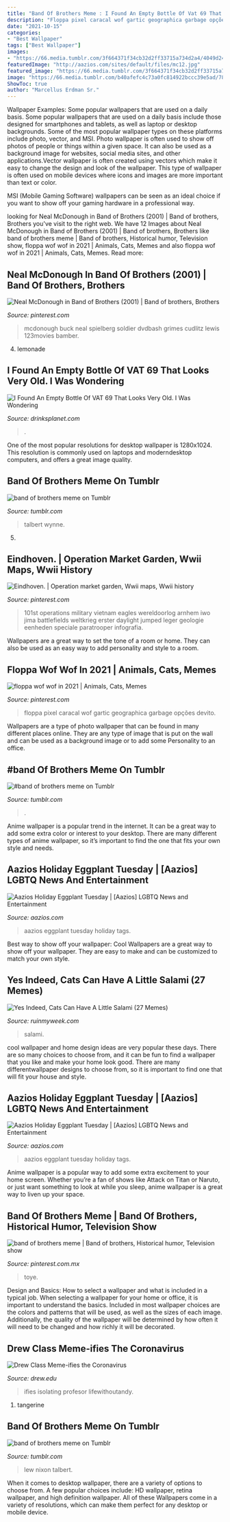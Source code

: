 ```yaml
---
title: "Band Of Brothers Meme : I Found An Empty Bottle Of Vat 69 That Looks Very Old. I Was Wondering"
description: "Floppa pixel caracal wof gartic geographica garbage opções devito"
date: "2021-10-15"
categories:
- "Best Wallpaper"
tags: ["Best Wallpaper"]
images:
- "https://66.media.tumblr.com/3f664371f34cb32d2ff33715a734d2a4/4049d24fc169dd45-5f/s640x960/7a17306ab050468374dc4e02ce98a61e25fbe20b.gif"
featuredImage: "http://aazios.com/sites/default/files/mc12.jpg"
featured_image: "https://66.media.tumblr.com/3f664371f34cb32d2ff33715a734d2a4/4049d24fc169dd45-5f/s640x960/7a17306ab050468374dc4e02ce98a61e25fbe20b.gif"
image: "https://66.media.tumblr.com/b40afefc4c73a0fc814922bccc39e5ad/7814562c584e7f2f-ad/s640x960/8d79d45dfbf10032eb7d3decb73e0bf59e596a59.png"
ShowToc: true
author: "Marcellus Erdman Sr."
---
```



Wallpaper Examples: Some popular wallpapers that are used on a daily basis.
Some popular wallpapers that are used on a daily basis include those designed for smartphones and tablets, as well as laptop or desktop backgrounds. Some of the most popular wallpaper types on these platforms include photo, vector, and MSI. 
Photo wallpaper is often used to show off photos of people or things within a given space. It can also be used as a background image for websites, social media sites, and other applications.Vector wallpaper is often created using vectors which make it easy to change the design and look of the wallpaper. This type of wallpaper is often used on mobile devices where icons and images are more important than text or color. 

MSI (Mobile Gaming Software) wallpapers can be seen as an ideal choice if you want to show off your gaming hardware in a professional way.

	

		
looking for Neal McDonough in Band of Brothers (2001) | Band of brothers, Brothers you've visit to the right web. We have 12 Images about Neal McDonough in Band of Brothers (2001) | Band of brothers, Brothers like band of brothers meme | Band of brothers, Historical humor, Television show, floppa wof wof in 2021 | Animals, Cats, Memes and also floppa wof wof in 2021 | Animals, Cats, Memes. Read more:
		
    
## Neal McDonough In Band Of Brothers (2001) | Band Of Brothers, Brothers

<img loading=lazy src="https://i.pinimg.com/736x/39/3b/92/393b9284e02d01a90d8da873b95f0c41.jpg" onerror="this.onerror=null;this.src='https://tse3.mm.bing.net/th?id=OIP.OFicRB2A1vtBAjrM9oXM8wHaLH&amp;pid=15.1';" alt="Neal McDonough in Band of Brothers (2001) | Band of brothers, Brothers">

_Source: pinterest.com_

>mcdonough buck neal spielberg soldier dvdbash grimes cudlitz lewis 123movies bamber. 

	

4. lemonade 

    
## I Found An Empty Bottle Of VAT 69 That Looks Very Old. I Was Wondering

<img loading=lazy src="https://decg5lu73tfmh.cloudfront.net/drinksplanet.com/images/fbfiles/images/625w/20161011_215459_v_1517468580.jpg" onerror="this.onerror=null;this.src='https://tse2.mm.bing.net/th?id=OIP.NCW5U6ixcF_r3AH8R728YwHaNK&amp;pid=15.1';" alt="I Found An Empty Bottle Of VAT 69 That Looks Very Old. I Was Wondering">

_Source: drinksplanet.com_

>. 

	

One of the most popular resolutions for desktop wallpaper is 1280x1024. This resolution is commonly used on laptops and moderndesktop computers, and offers a great image quality.

    
## Band Of Brothers Meme On Tumblr

<img loading=lazy src="https://66.media.tumblr.com/3f664371f34cb32d2ff33715a734d2a4/4049d24fc169dd45-5f/s640x960/7a17306ab050468374dc4e02ce98a61e25fbe20b.gif" onerror="this.onerror=null;this.src='https://tse4.mm.bing.net/th?id=OIP.d2v1QJ61c3dwGdxQDCJNKgHaEK&amp;pid=15.1';" alt="band of brothers meme on Tumblr">

_Source: tumblr.com_

>talbert wynne. 

	

5.

    
## Eindhoven. | Operation Market Garden, Wwii Maps, Wwii History

<img loading=lazy src="https://i.pinimg.com/736x/b0/2a/e9/b02ae9ecc425f20719e1951b8fe51f61.jpg" onerror="this.onerror=null;this.src='https://tse2.mm.bing.net/th?id=OIP.8_BPM9e67lGUblms0Xg59gAAAA&amp;pid=15.1';" alt="Eindhoven. | Operation market garden, Wwii maps, Wwii history">

_Source: pinterest.com_

>101st operations military vietnam eagles wereldoorlog arnhem iwo jima battlefields weltkrieg erster daylight jumped leger geologie eenheden speciale paratrooper infografia. 

	

Wallpapers are a great way to set the tone of a room or home. They can also be used as an easy way to add personality and style to a room.

    
## Floppa Wof Wof In 2021 | Animals, Cats, Memes

<img loading=lazy src="https://i.pinimg.com/736x/cb/bf/ea/cbbfea4d1c6bd829075cd984a6059d36.jpg" onerror="this.onerror=null;this.src='https://tse2.mm.bing.net/th?id=OIP.xjZflpub3rSsgCCOF6KXuAHaHa&amp;pid=15.1';" alt="floppa wof wof in 2021 | Animals, Cats, Memes">

_Source: pinterest.com_

>floppa pixel caracal wof gartic geographica garbage opções devito. 

	



Wallpapers are a type of photo wallpaper that can be found in many different places online. They are any type of image that is put on the wall and can be used as a background image or to add some Personality to an office.

    
## #band Of Brothers Meme On Tumblr

<img loading=lazy src="https://64.media.tumblr.com/53f31c99a5f409589c6a3805d6e92d53/8323da43d72bb851-18/s1280x1920/6751e0a7774fcd0c116477d3dbdbe56a2e8463fb.jpg" onerror="this.onerror=null;this.src='https://tse4.mm.bing.net/th?id=OIP.SVtN-4mVQstPOrQ1K_FZVgHaFG&amp;pid=15.1';" alt="#band of brothers meme on Tumblr">

_Source: tumblr.com_

>. 

	

Anime wallpaper is a popular trend in the internet. It can be a great way to add some extra color or interest to your desktop. There are many different types of anime wallpaper, so it’s important to find the one that fits your own style and needs.

    
## Aazios Holiday Eggplant Tuesday | [Aazios] LGBTQ News And Entertainment

<img loading=lazy src="http://aazios.com/sites/default/files/mc12.jpg" onerror="this.onerror=null;this.src='https://tse2.mm.bing.net/th?id=OIP.4CAPRhZkF_ImuVW-iLEHrAHaMC&amp;pid=15.1';" alt="Aazios Holiday Eggplant Tuesday | [Aazios] LGBTQ News and Entertainment">

_Source: aazios.com_

>aazios eggplant tuesday holiday tags. 

	

Best way to show off your wallpaper:
Cool Wallpapers are a great way to show off your wallpaper. They are easy to make and can be customized to match your own style.

    
## Yes Indeed, Cats Can Have A Little Salami (27 Memes)

<img loading=lazy src="https://ruinmyweek.com/wp-content/uploads/2019/11/the-cats-can-have-little-a-salami-meme-is-the-silliest-side-of-the-internet-1.png" onerror="this.onerror=null;this.src='https://tse4.mm.bing.net/th?id=OIP.aiPU3TOTXebMNA32XgiFywHaHa&amp;pid=15.1';" alt="Yes Indeed, Cats Can Have A Little Salami (27 Memes)">

_Source: ruinmyweek.com_

>salami. 

	

cool wallpaper and home design ideas are very popular these days. There are so many choices to choose from, and it can be fun to find a wallpaper that you like and make your home look good. There are many differentwallpaper designs to choose from, so it is important to find one that will fit your house and style.

    
## Aazios Holiday Eggplant Tuesday | [Aazios] LGBTQ News And Entertainment

<img loading=lazy src="http://aazios.com/sites/default/files/mc9.jpg" onerror="this.onerror=null;this.src='https://tse3.mm.bing.net/th?id=OIP.IX-3HYm3UGqgwEX7TwG9NwAAAA&amp;pid=15.1';" alt="Aazios Holiday Eggplant Tuesday | [Aazios] LGBTQ News and Entertainment">

_Source: aazios.com_

>aazios eggplant tuesday holiday tags. 

	

Anime wallpaper is a popular way to add some extra excitement to your home screen. Whether you’re a fan of shows like Attack on Titan or Naruto, or just want something to look at while you sleep, anime wallpaper is a great way to liven up your space.

    
## Band Of Brothers Meme | Band Of Brothers, Historical Humor, Television Show

<img loading=lazy src="https://i.pinimg.com/736x/ee/26/c8/ee26c86ffb742122b6fbd57ca1ccf9e5.jpg" onerror="this.onerror=null;this.src='https://tse2.mm.bing.net/th?id=OIP.AFu9WCw7i76MxcHBIklsPQHaHa&amp;pid=15.1';" alt="band of brothers meme | Band of brothers, Historical humor, Television show">

_Source: pinterest.com.mx_

>toye. 

	

Design and Basics: How to select a wallpaper and what is included in a typical job.
When selecting a wallpaper for your home or office, it is important to understand the basics. Included in most wallpaper choices are the colors and patterns that will be used, as well as the sizes of each image. Additionally, the quality of the wallpaper will be determined by how often it will need to be changed and how richly it will be decorated.

    
## Drew Class Meme-ifies The Coronavirus

<img loading=lazy src="https://www.drew.edu/stories/wp-content/uploads/sites/44/2020/03/Elliott-meme-2.jpg" onerror="this.onerror=null;this.src='https://tse2.mm.bing.net/th?id=OIP.E_P92HRrwAqPZ6TJOFvrVgHaJ8&amp;pid=15.1';" alt="Drew Class Meme-ifies the Coronavirus">

_Source: drew.edu_

>ifies isolating profesor lifewithoutandy. 

	

1. tangerine 

    
## Band Of Brothers Meme On Tumblr

<img loading=lazy src="https://66.media.tumblr.com/b40afefc4c73a0fc814922bccc39e5ad/7814562c584e7f2f-ad/s640x960/8d79d45dfbf10032eb7d3decb73e0bf59e596a59.png" onerror="this.onerror=null;this.src='https://tse1.mm.bing.net/th?id=OIP.aYkE3NVpGbwd4ENz18T2oAHaEG&amp;pid=15.1';" alt="band of brothers meme on Tumblr">

_Source: tumblr.com_

>lew nixon talbert. 

	

When it comes to desktop wallpaper, there are a variety of options to choose from. A few popular choices include: HD wallpaper, retina wallpaper, and high definition wallpaper. All of these Wallpapers come in a variety of resolutions, which can make them perfect for any desktop or mobile device. 

